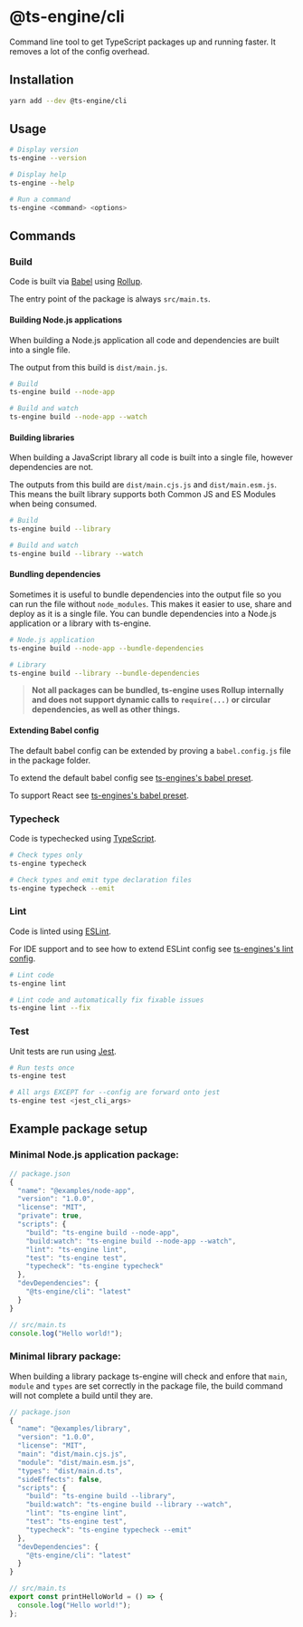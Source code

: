 # @ts-engine/cli

Command line tool to get TypeScript packages up and running faster. It removes a lot of the config overhead.

## Installation

```sh
yarn add --dev @ts-engine/cli
```

## Usage

```sh
# Display version
ts-engine --version

# Display help
ts-engine --help

# Run a command
ts-engine <command> <options>
```

## Commands

### Build

Code is built via [Babel](https://babeljs.io/) using [Rollup](https://rollupjs.org/).

The entry point of the package is always `src/main.ts`.

#### Building Node.js applications

When building a Node.js application all code and dependencies are built into a single file.

The output from this build is `dist/main.js`.

```sh
# Build
ts-engine build --node-app

# Build and watch
ts-engine build --node-app --watch
```

#### Building libraries

When building a JavaScript library all code is built into a single file, however dependencies are not.

The outputs from this build are `dist/main.cjs.js` and `dist/main.esm.js`. This means the built library supports both Common JS and ES Modules when being consumed.

```sh
# Build
ts-engine build --library

# Build and watch
ts-engine build --library --watch
```

#### Bundling dependencies

Sometimes it is useful to bundle dependencies into the output file so you can run the file without `node_modules`. This makes it easier to use, share and deploy as it is a single file. You can bundle dependencies into a Node.js application or a library with ts-engine.

```sh
# Node.js application
ts-engine build --node-app --bundle-dependencies

# Library
ts-engine build --library --bundle-dependencies
```

> **Not all packages can be bundled, ts-engine uses Rollup internally and does not support dynamic calls to `require(...)` or circular dependencies, as well as other things.**

#### Extending Babel config

The default babel config can be extended by proving a `babel.config.js` file in the package folder.

To extend the default babel config see [ts-engines's babel preset](https://github.com/ts-engine/ts-engine/tree/master/packages/babel-preset).

To support React see [ts-engines's babel preset](https://github.com/ts-engine/ts-engine/tree/master/packages/babel-preset-react).

### Typecheck

Code is typechecked using [TypeScript](https://www.typescriptlang.org/).

```sh
# Check types only
ts-engine typecheck

# Check types and emit type declaration files
ts-engine typecheck --emit
```

### Lint

Code is linted using [ESLint](https://eslint.org/).

For IDE support and to see how to extend ESLint config see [ts-engines's lint config](https://github.com/ts-engine/ts-engine/tree/master/packages/eslint-config).

```sh
# Lint code
ts-engine lint

# Lint code and automatically fix fixable issues
ts-engine lint --fix
```

### Test

Unit tests are run using [Jest](https://jestjs.io/).

```sh
# Run tests once
ts-engine test

# All args EXCEPT for --config are forward onto jest
ts-engine test <jest_cli_args>
```

## Example package setup

### Minimal Node.js application package:

```ts
// package.json
{
  "name": "@examples/node-app",
  "version": "1.0.0",
  "license": "MIT",
  "private": true,
  "scripts": {
    "build": "ts-engine build --node-app",
    "build:watch": "ts-engine build --node-app --watch",
    "lint": "ts-engine lint",
    "test": "ts-engine test",
    "typecheck": "ts-engine typecheck"
  },
  "devDependencies": {
    "@ts-engine/cli": "latest"
  }
}

// src/main.ts
console.log("Hello world!");
```

### Minimal library package:

When building a library package ts-engine will check and enfore that `main`, `module` and `types` are set correctly in the package file, the build command will not complete a build until they are.

```ts
// package.json
{
  "name": "@examples/library",
  "version": "1.0.0",
  "license": "MIT",
  "main": "dist/main.cjs.js",
  "module": "dist/main.esm.js",
  "types": "dist/main.d.ts",
  "sideEffects": false,
  "scripts": {
    "build": "ts-engine build --library",
    "build:watch": "ts-engine build --library --watch",
    "lint": "ts-engine lint",
    "test": "ts-engine test",
    "typecheck": "ts-engine typecheck --emit"
  },
  "devDependencies": {
    "@ts-engine/cli": "latest"
  }
}

// src/main.ts
export const printHelloWorld = () => {
  console.log("Hello world!");
};
```
